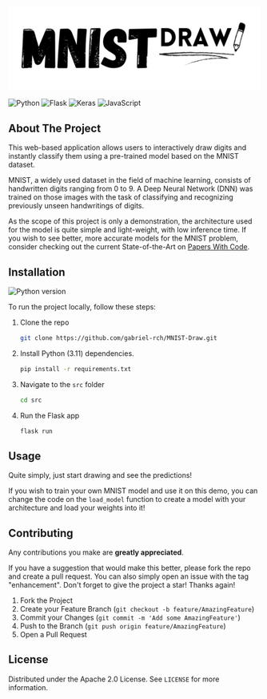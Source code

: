 ![logo](images/MNIST-draw-logo.png)

![Python](https://img.shields.io/badge/python-3670A0?style=for-the-badge&logo=python&logoColor=ffdd54)
![Flask](https://img.shields.io/badge/flask-%23000.svg?style=for-the-badge&logo=flask&logoColor=white)
![Keras](https://img.shields.io/badge/Keras-%23D00000.svg?style=for-the-badge&logo=Keras&logoColor=white)
![JavaScript](https://img.shields.io/badge/javascript-%23323330.svg?style=for-the-badge&logo=javascript&logoColor=%23F7DF1E)

## About The Project

This web-based application allows users to interactively draw digits and instantly classify them using a pre-trained model based on the MNIST dataset. 

MNIST, a widely used dataset in the field of machine learning, consists of handwritten digits ranging from 0 to 9. A Deep Neural Network (DNN) was trained on those images with the task of classifying and recognizing previously unseen handwritings of digits.

As the scope of this project is only a demonstration, the architecture used for the model is quite simple and light-weight, with low inference time. If you wish to see better, more accurate models for the MNIST problem, consider checking out the current State-of-the-Art on [Papers With Code](https://paperswithcode.com/sota/image-classification-on-mnist?metric=Accuracy). 


## Installation

![Python version](https://img.shields.io/badge/Python-3.11-green)

To run the project locally, follow these steps:

1. Clone the repo
   ```sh
   git clone https://github.com/gabriel-rch/MNIST-Draw.git
   ```
2. Install Python (3.11) dependencies.
   ```sh
   pip install -r requirements.txt
   ```
3. Navigate to the `src` folder
   ```sh
   cd src
   ```
4. Run the Flask app
   ```sh
   flask run
   ```

## Usage

Quite simply, just start drawing and see the predictions! 

If you wish to train your own MNIST model and use it on this demo, you can change the code on the `load_model` function to create a model with your architecture and load your weights into it! 


## Contributing

Any contributions you make are **greatly appreciated**.

If you have a suggestion that would make this better, please fork the repo and create a pull request. You can also simply open an issue with the tag "enhancement".
Don't forget to give the project a star! Thanks again!

1. Fork the Project
2. Create your Feature Branch (`git checkout -b feature/AmazingFeature`)
3. Commit your Changes (`git commit -m 'Add some AmazingFeature'`)
4. Push to the Branch (`git push origin feature/AmazingFeature`)
5. Open a Pull Request

## License

Distributed under the Apache 2.0 License. See `LICENSE` for more information.
